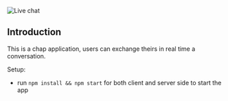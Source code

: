 ![Live chat](https://i.ibb.co/ryV4MNx/Screenshot-4.png)

## Introduction

This is a chap application, users can exchange theirs in real time a conversation.

Setup:

- run `npm install && npm start` for both client and server side to start the app

